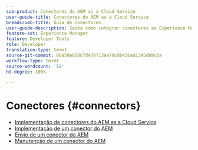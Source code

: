 ```yaml
---
sub-product: Conectores do AEM as a Cloud Service
user-guide-title: Conectores do AEM as a Cloud Service
breadcrumb-title: Guia de conectores
user-guide-description: Saiba como integrar conectores ao Experience Manager as a Cloud Service.
feature-set: Experience Manager
feature: Developer Tools
role: Developer
translation-type: tm+mt
source-git-commit: 80a59a02067d478713aa7dcdb436ad1345d89c1a
workflow-type: tm+mt
source-wordcount: '52'
ht-degree: 100%

---
```



# Conectores {#connectors}

+ [Implementação de conectores do AEM as a Cloud Service](/help/connectors/home.md)
+ [Implementação de um conector do AEM](implement.md)
+ [Envio de um conector do AEM](submit.md)
+ [Manutenção de um conector do AEM](maintain.md)
